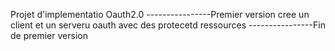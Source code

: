Projet d'implementatio Oauth2.0
----------------Premier version 
cree un client et un serveru oauth avec des protecetd ressources
----------------Fin de premier version
